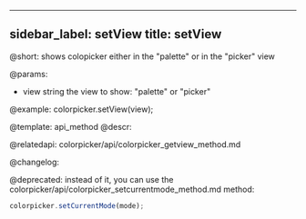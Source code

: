 
---
sidebar_label: setView
title: setView
---          

@short: shows colopicker either in the "palette" or in the "picker" view


@params:
- view    string   the view to show: "palette" or "picker"



@example:
colorpicker.setView(view);


@template: api_method
@descr:



@relatedapi:
colorpicker/api/colorpicker_getview_method.md


@changelog:

@deprecated: instead of it, you can use the colorpicker/api/colorpicker_setcurrentmode_method.md method:

~~~js
colorpicker.setCurrentMode(mode);
~~~